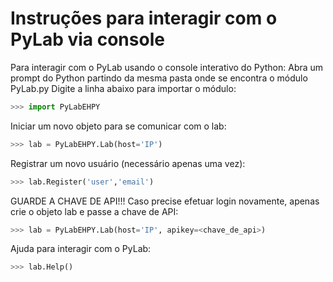 # Instruções para interagir com o PyLab via console

Para interagir com o PyLab usando o console interativo do Python:
Abra um prompt do Python partindo da mesma pasta onde se encontra o módulo PyLab.py
Digite a linha abaixo para importar o módulo:

```python
>>> import PyLabEHPY
```

Iniciar um novo objeto para se comunicar com o lab:

```python
>>> lab = PyLabEHPY.Lab(host='IP')
```

Registrar um novo usuário (necessário apenas uma vez):


```python
>>> lab.Register('user','email')
```

GUARDE A CHAVE DE API!!!
Caso precise efetuar login novamente, apenas crie o objeto lab e passe a chave de API:

```python
>>> lab = PyLabEHPY.Lab(host='IP', apikey=<chave_de_api>)
```

Ajuda para interagir com o PyLab:

```python
>>> lab.Help()
```
